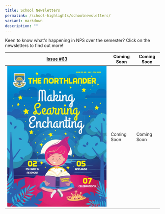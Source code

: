 ```yaml
---
title: School Newsletters
permalink: /school-highlights/schoolnewsletters/
variant: markdown
description: ""
---
```

Keen to know what's happening in NPS over the semester? Click on the newsletters to find out more!



| [Issue #63](https://drive.google.com/file/d/1ZaG_mpJL1gszvmlyro9i20-8znMthGq2/view?usp=sharing)| Coming Soon | Coming Soon |
| -------- | -------- | -------- |
|     ![](/images/Photos%20Used/Newsletters/WhatsApp_Image_2023_11_23_at_11_56_14_AM.jpeg)|Coming Soon | Coming Soon|